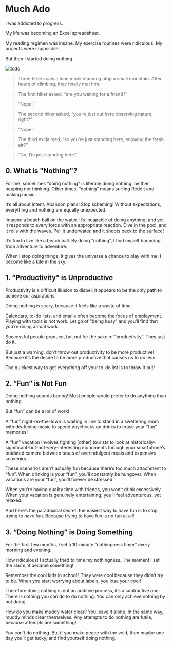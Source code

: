 
# Much Ado

I was addicted to progress.

My life was becoming an Excel spreadsheet.

My reading regimen was insane. My exercise routines were ridiculous. My projects were impossible.

But then I started doing nothing.

![todo](/images/32619_sponge_bob_todo_list_nothing-825x510.jpg)

> Three hikers saw a lone monk standing atop a small mountain. After hours of climbing, they finally met him.

> The first hiker asked, “are you waiting for a friend?”

> “Nope.”

> The second hiker asked, “you’re just out here observing nature, right?”

> “Nope.”

> The third exclaimed, “so you’re just standing here, enjoying the fresh air?”

> “No, I’m just standing here.”


## 0. What is "Nothing"?

For me, sometimes “doing nothing” is literally doing nothing: neither napping nor thinking. Other times, “nothing” means surfing Reddit and making music.

It’s all about intent. Abandon plans! Stop scheming!  Without expectations, everything and nothing are equally unexpected.

Imagine a beach ball on the water. It’s incapable of doing anything, and yet it responds to every force with an appropriate reaction. Dive in the pool, and it rolls with the waves. Pull it underwater, and it shoots back to the surface!

It’s fun to live like a beach ball. By doing “nothing”, I find myself bouncing from adventure to adventure.

When I stop doing things, it gives the universe a chance to play with me; I become like a kite in the sky.

## 1. “Productivity” is Unproductive

Productivity is a difficult illusion to dispel; it appears to be the only path to achieve our aspirations.

Doing nothing is scary, because it feels like a waste of time.

Calendars, to-do lists, and emails often become the focus of employment. Playing with tools is not work. Let go of “being busy” and you’ll find that you’re doing actual work.

Successful people produce, but not for the sake of “productivity”. They just do it.

But just a warning: don’t throw out productivity to be more productive! Because it’s the desire to be more productive that causes us to do less.

The quickest way to get everything off your to-do list is to throw it out!

## 2. “Fun” is Not Fun

Doing nothing sounds boring! Most people would prefer to do anything than nothing.

But “fun” can be a lot of work!

A “fun” night-on-the-town is waiting in line to stand in a sweltering room with deafening music to spend paychecks on drinks to erase your “fun” memories!

A “fun” vacation involves fighting [other] tourists to look at historically-significant-but-not-very-interesting monuments through your smartphone’s outdated camera between bouts of overindulgent meals and expensive souvenirs.

These scenarios aren’t actually fun because there’s too much attachment to “fun”. When drinking is your “fun”, you’ll constantly be hungover. When vacations are your “fun”, you’ll forever be stressed.

When you’re having quality time with friends, you won’t drink excessively. When your vacation is genuinely entertaining, you’ll feel adventurous, yet relaxed.

And here’s the paradoxical secret: the easiest way to have fun is to stop trying to have fun. Because trying to have fun is  no fun at all!

## 3. “Doing Nothing” is Doing Something

For the first few months, I set a 10-minute “nothingness timer” every morning and evening.

How ridiculous! I actually tried to time my nothingness. The moment I set the alarm, it became something!

Remember the cool kids in school? They were cool because they didn’t try to be. When you start worrying about labels, you lose your cool!

Therefore doing nothing is not an additive process, it’s a subtractive one. There is nothing you can do to do nothing. You can only achieve nothing by not doing.

How do you make muddy water clear? You leave it alone. In the same way, muddy minds clear themselves. Any attempts to do nothing are futile, because attempts are something!

You can’t do nothing. But if you make peace with the void, then maybe one day you’ll get lucky, and find yourself doing nothing.
